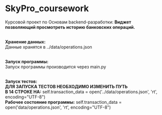 # SkyPro_coursework
Курсовой проект по Основам backend-разработки: <strong>Виджет позволяющий просмотреть историю банковских операций.</strong>

<br><b>Хранение данных:</b>
<br> Данные хранятся в ../data/operations.json

<br><b>Запуск программы:</b>
<br> Запуск программы производится через main.py </br>

<br><b>Запуск тестов:</b>
<br><b>ДЛЯ ЗАПУСКА ТЕСТОВ НЕОБХОДИМО ИЗМЕНИТЬ ПУТЬ
<br>В 14 СТРОКЕ НА:</b> self.transaction_data = open('../data/operations.json', 'rt', encoding="UTF-8")
<br><b>Рабочее состояние программы:</b> self.transaction_data = open('data/operations.json', 'rt', encoding="UTF-8")
